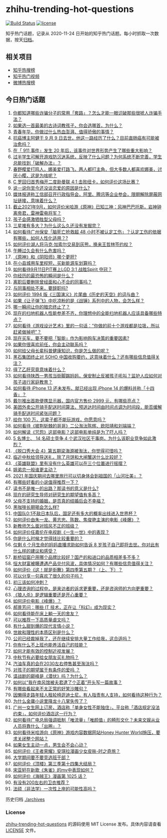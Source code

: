 # zhihu-trending-hot-questions

[![Build Status](https://github.com/justjavac/zhihu-trending-hot-questions/workflows/ci/badge.svg?branch=master)](https://github.com/justjavac/zhihu-trending-hot-questions/actions)
[![license](https://img.shields.io/github/license/justjavac/zhihu-trending-hot-questions)](https://github.com/justjavac/zhihu-trending-hot-questions/blob/master/LICENSE)

知乎热门话题，记录从 2020-11-24 日开始的知乎热门话题。每小时抓取一次数据，按天[归档](./archives)。

## 相关项目

- [知乎热搜榜](https://github.com/justjavac/zhihu-trending-top-search)
- [知乎热门视频](https://github.com/justjavac/zhihu-trending-hot-video)
- [微博热搜榜](https://github.com/justjavac/weibo-trending-hot-search)

## 今日热门话题

<!-- BEGIN -->
<!-- 最后更新时间 Sun Sep 12 2021 10:18:33 GMT+0800 (China Standard Time) -->

1. [你都知道哪些诈骗分子的常用「套路」？怎么才能一眼识破那些很唬人诈骗手法？](https://www.zhihu.com/question/485405656)
1. [如果选一首最美的古诗词教孩子，你会选哪首，为什么？](https://www.zhihu.com/question/485281565)
1. [青春年华，你做过什么热血澎湃、值得骄傲的事情？](https://www.zhihu.com/question/456957044)
1. [抗癌博主阿健于 9 月 9
   日去世，他这一路经历了什么？目前直肠癌有可能被治愈吗？](https://www.zhihu.com/question/484299537)
1. [在「 911 事件」发生 20
   年后，该事件对世界形势产生了哪些重大影响？](https://www.zhihu.com/question/486100582)
1. [过半学生可解开游戏防沉迷系统，反映了什么问题？为何系统不断完善，学生总能找到「破解办法」？](https://www.zhihu.com/question/485659609)
1. [春野樱爱打鸣人，娜美爱打路飞，两人都打主角，但大多数人都喜欢娜美，讨厌小樱，这是为啥呢？](https://www.zhihu.com/question/384613629)
1. [C 罗回归首秀梅开二度助曼联 4:1 击败纽卡，如何评价这场比赛？](https://www.zhihu.com/question/486264305)
1. [说一说你至今还没谈恋爱的原因是什么?](https://www.zhihu.com/question/484257936)
1. [媒体报道称工信部召开行政指导会，阿里、腾讯等企业参会，限期解除屏蔽网址链接，意味着什么？](https://www.zhihu.com/question/486212129)
1. [截止2021年9月，如何评价米哈游《原神》已知三神：风神巴巴托斯，岩神钟离帝君，雷神雷电将军？](https://www.zhihu.com/question/485877356)
1. [孩子会感激牺牲型父母吗？](https://www.zhihu.com/question/484341697)
1. [三星堆有多大？为什么这么久还没有发掘完？](https://www.zhihu.com/question/450341787)
1. [如何看待广州保安「脑死亡抢救超 48
   小时不被认定工伤」？认定工伤的依据有哪些，如何人性化适用？?](https://www.zhihu.com/question/486131904)
1. [如何评价湖人将马克·加索尔交易到灰熊，换来王哲林签约权？](https://www.zhihu.com/question/486100069)
1. [午睡过久会有什么危害吗？](https://www.zhihu.com/question/485433777)
1. [《原神》和《阴阳师》哪个更肝?](https://www.zhihu.com/question/485799182)
1. [在小县城用车里程短，买新能源车划算吗？](https://www.zhihu.com/question/464589825)
1. [如何看待9月11日PIT赛上LGD 3:1 战胜Spirit
   夺冠？](https://www.zhihu.com/question/486114040)
1. [你经历的最恐怖的瞬间是什么 ?](https://www.zhihu.com/question/459329916)
1. [离职后要删除曾经面和心不合的同事吗？](https://www.zhihu.com/question/485731256)
1. [与同事相处不来，要辞职吗?](https://www.zhihu.com/question/484077237)
1. [如何评价 1994 版《三国演义》片尾曲《历史的天空》的词与曲？](https://www.zhihu.com/question/29015031)
1. [如果《让子弹飞》中吃凉粉的是《战锤》系列中的人物，会怎么样？](https://www.zhihu.com/question/484842499)
1. [哪一瞬间让你的暗恋终止了？](https://www.zhihu.com/question/485396302)
1. [现在的扫地机器人性能参差不齐，你理想中的全能扫地机器人应该具备哪些特点？](https://www.zhihu.com/question/485938390)
1. [如何看待《游戏设计艺术》里的一句话：”你做的前十个游戏都是垃圾，所以赶紧做掉吧”？](https://www.zhihu.com/question/480158402)
1. [现在买车，要不要把「智能」作为影响购车决策的重要因素?](https://www.zhihu.com/question/478413597)
1. [如果你很喜欢前任，你会主动联系吗？](https://www.zhihu.com/question/480787968)
1. [如何给父母长辈科普健康知识，你是怎么做的呢？](https://www.zhihu.com/question/482847633)
1. [黑石集团终止对 SOHO
   中国收购要约，这意味着什么？还有哪些信息值得关注？](https://www.zhihu.com/question/486009653)
1. [得了乙肝究竟意味着什么？](https://www.zhihu.com/question/297114516)
1. [如何看待陕西一男孩当街脚踹妈妈，保安制止反被孩子吼叫？监护人应如何对孩子进行家庭教育？](https://www.zhihu.com/question/486099898)
1. [如何看待 iPhone 13 还未发布，就已经出现 iPhone 14
   的爆料并称「十四香」？](https://www.zhihu.com/question/485692205)
1. [戴尔推出首款便携显示器，国内官方售价 2999 元，有哪些亮点？](https://www.zhihu.com/question/485221872)
1. [美团外卖公开骑手配送时间算法，预送达时间由时间点调为时间段，能否缓解骑手配送时间紧张问题？](https://www.zhihu.com/question/485975381)
1. [给你 100 万，这辈子都不能玩游戏，你愿意吗？](https://www.zhihu.com/question/484314489)
1. [如何看待《披荆斩棘的哥哥》二公淘汰陈辉、欧阳靖和刘端端？](https://www.zhihu.com/question/485941138)
1. [如何解读《咒怨》这部电影？这部电影单纯是为了吓人吗？](https://www.zhihu.com/question/273544185)
1. [5 名博士、 14 名硕士竞争 4
   个武汉社区干事岗，为什么该职业竞争如此激烈？](https://www.zhihu.com/question/485940883)
1. [《脱口秀大会 4》第五期梁海源被淘汰，你觉得可惜吗？](https://www.zhihu.com/question/485632641)
1. [临近中秋给领导送礼，除了月饼和大闸蟹送什么比较好？](https://www.zhihu.com/question/484262360)
1. [《英雄联盟》里有没有什么英雄可以在三个位置进行摇摆？](https://www.zhihu.com/question/483284960)
1. [姐弟恋一般谁更主动？](https://www.zhihu.com/question/400714892)
1. [2021 年国庆期间去哪里旅行可以切身体会到祖国的「山河壮美」？](https://www.zhihu.com/question/485560551)
1. [有哪些好看的小说值得推荐一下？](https://www.zhihu.com/question/453658677)
1. [读书不是唯一的出路？那读书的意义是什么?](https://www.zhihu.com/question/485688305)
1. [现在的研究生导师对研究生的期望值有多高？](https://www.zhihu.com/question/483235638)
1. [父母不支持的婚姻，是否真的结婚后会不幸福？](https://www.zhihu.com/question/478977815)
1. [黑咖啡长期喝会怎么样?](https://www.zhihu.com/question/443313181)
1. [中国队0:1不敌日本队后，国足还有多大的概率出线进入世界杯？](https://www.zhihu.com/question/485421994)
1. [如何评价由朱一龙、黄志忠、陈数、焦俊艳主演的电影《峰爆》？](https://www.zhihu.com/question/456963116)
1. [新教师怎么面对班风不正的班级？](https://www.zhihu.com/question/440078539)
1. [如何评价任嘉伦在电视剧《一生一世》中的表现？](https://www.zhihu.com/question/484967566)
1. [你是什么时候才觉得钱比较重要的？](https://www.zhihu.com/question/485331442)
1. [仅剩 6 个月生命的妈妈直播求助如何告诉 8
   岁孩子自己即将去世。你对此有什么样的建议和感受？](https://www.zhihu.com/question/484545282)
1. [断桥铝窗户用哪个品牌比较好？国产的和进口的品质相差多不多？](https://www.zhihu.com/question/20670770)
1. [恒大财富被曝遭遇产品兑付风波，具体情况如何？有哪些信息值得关注？](https://www.zhihu.com/question/486032930)
1. [如何评价《这！就是街舞》第四季第五期？（上、下）？](https://www.zhihu.com/question/485579942)
1. [可以分享一句喜欢了很久的句子吗？](https://www.zhihu.com/question/461392537)
1. [初三该如何冲刺？](https://www.zhihu.com/question/429390887)
1. [心理咨询的过程中，是来访者的诉求更重要，还是咨询师的方向更重要？](https://www.zhihu.com/question/485456180)
1. [《狼人杀》是逻辑重要还是开心重要？](https://www.zhihu.com/question/485427349)
1. [如何评价电影《峰爆》？](https://www.zhihu.com/question/486212437)
1. [郝景芳问：哪些 IT 技术，正在让「科幻」成为现实？](https://www.zhihu.com/question/485542829)
1. [如何看待能在床上躺一天的舍友？](https://www.zhihu.com/question/318657086)
1. [可以推荐一下高质量虐文吗？](https://www.zhihu.com/question/482960981)
1. [有什么甜到爆的现代言情小说？](https://www.zhihu.com/question/479211335)
1. [世故和理性的本质区别是什么？](https://www.zhihu.com/question/485637923)
1. [公司已经裁掉我了，还在继续安排大量工作给我，这合适吗？](https://www.zhihu.com/question/393018074)
1. [你有什么不上班也能养活自己的技能？](https://www.zhihu.com/question/485023739)
1. [如何才能有效的控制近视发展？](https://www.zhihu.com/question/337704773)
1. [中秋节有必要给女朋友买礼物吗？](https://www.zhihu.com/question/64930777)
1. [汽油车真的会在2030左右停售甚至淘汰吗？](https://www.zhihu.com/question/478452945)
1. [对孩子的期望属于有条件的爱吗 ？](https://www.zhihu.com/question/484952342)
1. [谍战剧的巅峰是《潜伏》吗？为什么？](https://www.zhihu.com/question/467430277)
1. [如何以“我在南风馆被夫君逮了个正着”开头写一篇故事？](https://www.zhihu.com/question/476775099)
1. [有哪些看起来不太正常的好笑沙雕句？](https://www.zhihu.com/question/485418538)
1. [因懒得走路年轻人租轮椅逛迪士尼，有人指责有人支持，如何看待这种行为？](https://www.zhihu.com/question/485765561)
1. [为什么金庸小说里降龙十八掌失传了？](https://www.zhihu.com/question/342111256)
1. [广州一女生网上订房，酒店称「单身女性不能独住」，平台称「酒店规定没法约束」，如何评价酒店这一行为？](https://www.zhihu.com/question/485716876)
1. [如何看待广电总局强调抵制「唯流量」「唯颜值」的畸形文化？未来文娱从业人员将靠什么「出圈」？](https://www.zhihu.com/question/486044200)
1. [如何看待米哈游向《原神》游戏内容数据网站Honey Hunter
   World施压，要求关闭整个网站？](https://www.zhihu.com/question/486070906)
1. [如果女生主动一点，男生会不会心动？](https://www.zhihu.com/question/432129590)
1. [如何评价《王者荣耀》安琪拉漫画少女皮肤-时之奇旅？](https://www.zhihu.com/question/484866467)
1. [大学期间要不要竞选班干部？](https://www.zhihu.com/question/485452806)
1. [如何评价《顶楼》第三季第十四集大结局？](https://www.zhihu.com/question/486012651)
1. [宋亚轩在新歌《朱雀》的mv中表现如何？](https://www.zhihu.com/question/486037795)
1. [如何评价《海贼王》漫画第 1025 话？](https://www.zhihu.com/question/485522307)
1. [有没有200左右的卫衣推荐？](https://www.zhihu.com/question/426148850)
1. [法硕（非法学）一次性上岸的可能性高吗？](https://www.zhihu.com/question/439354956)

<!-- END -->

历史归档 [./archives](./archives)

### License

[zhihu-trending-hot-questions](https://github.com/justjavac/zhihu-trending-hot-questions)
的源码使用 MIT License 发布。具体内容请查看 [LICENSE](./LICENSE) 文件。
